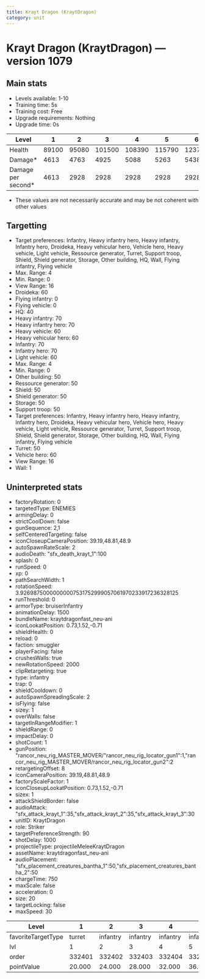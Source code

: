 ```yaml
---
title: Krayt Dragon (KraytDragon)
category: unit
---
```


# Krayt Dragon (KraytDragon) — version 1079

## Main stats

  * Levels available: 1-10
  * Training time: 5s
  * Training cost: Free
  * Upgrade requirements: Nothing
  * Upgrade time: 0s

|Level             |1    |2    |3     |4     |5     |6     |7     |8     |9     |10    |
|------------------|-----|-----|------|------|------|------|------|------|------|------|
|Health            |89100|95080|101500|108390|115790|123750|132300|141500|151400|152260|
|Damage*           |4613 |4763 |4925  |5088  |5263  |5438  |5625  |5813  |6013  |6225  |
|Damage per second*|4613 |2928 |2928  |2928  |2928  |2928  |2928  |2928  |2928  |2928  |

* These values are not necessarily accurate and may be not coherent with other values

## Targetting

  * Target preferences: Infantry, Heavy infantry hero, Heavy infantry, Infantry hero, Droideka, Heavy vehicular hero, Vehicle hero, Heavy vehicle, Light vehicle, Ressource generator, Turret, Support troop, Shield, Shield generator, Storage, Other building, HQ, Wall, Flying infantry, Flying vehicle
  * Max. Range: 4
  * Min. Range: 0
  * View Range: 16
  * Droideka: 60
  * Flying infantry: 0
  * Flying vehicle: 0
  * HQ: 40
  * Heavy infantry: 70
  * Heavy infantry hero: 70
  * Heavy vehicle: 60
  * Heavy vehicular hero: 60
  * Infantry: 70
  * Infantry hero: 70
  * Light vehicle: 60
  * Max. Range: 4
  * Min. Range: 0
  * Other building: 50
  * Ressource generator: 50
  * Shield: 50
  * Shield generator: 50
  * Storage: 50
  * Support troop: 50
  * Target preferences: Infantry, Heavy infantry hero, Heavy infantry, Infantry hero, Droideka, Heavy vehicular hero, Vehicle hero, Heavy vehicle, Light vehicle, Ressource generator, Turret, Support troop, Shield, Shield generator, Storage, Other building, HQ, Wall, Flying infantry, Flying vehicle
  * Turret: 50
  * Vehicle hero: 60
  * View Range: 16
  * Wall: 1

## Uninterpreted stats

  * factoryRotation: 0
  * targetedType: ENEMIES
  * armingDelay: 0
  * strictCoolDown: false
  * gunSequence: 2,1
  * selfCenteredTargeting: false
  * iconCloseupCameraPosition: 39.19,48.81,48.9
  * autoSpawnRateScale: 2
  * audioDeath: "sfx_death_krayt_1":100
  * splash: 0
  * runSpeed: 0
  * xp: 0
  * pathSearchWidth: 1
  * rotationSpeed: 3.92698750000000007531752999057061970233917236328125
  * runThreshold: 0
  * armorType: bruiserInfantry
  * animationDelay: 1500
  * bundleName: kraytdragonfast_neu-ani
  * iconLookatPosition: 0.73,1.52,-0.71
  * shieldHealth: 0
  * reload: 0
  * faction: smuggler
  * playerFacing: false
  * crushesWalls: true
  * newRotationSpeed: 2000
  * clipRetargeting: true
  * type: infantry
  * trap: 0
  * shieldCooldown: 0
  * autoSpawnSpreadingScale: 2
  * isFlying: false
  * sizey: 1
  * overWalls: false
  * targetInRangeModifier: 1
  * shieldRange: 0
  * impactDelay: 0
  * shotCount: 1
  * gunPosition: "rancor_neu_rig_MASTER_MOVER/"rancor_neu_rig_locator_gun1":1,"rancor_neu_rig_MASTER_MOVER/rancor_neu_rig_locator_gun2":2
  * retargetingOffset: 8
  * iconCameraPosition: 39.19,48.81,48.9
  * factoryScaleFactor: 1
  * iconCloseupLookatPosition: 0.73,1.52,-0.71
  * sizex: 1
  * attackShieldBorder: false
  * audioAttack: "sfx_attack_krayt_1":35,"sfx_attack_krayt_2":35,"sfx_attack_krayt_3":30
  * unitID: KraytDragon
  * role: Striker
  * targetPreferenceStrength: 90
  * shotDelay: 1000
  * projectileType: projectileMeleeKraytDragon
  * assetName: kraytdragonfast_neu-ani
  * audioPlacement: "sfx_placement_creatures_bantha_1":50,"sfx_placement_creatures_bantha_2":50
  * chargeTime: 750
  * maxScale: false
  * acceleration: 0
  * size: 20
  * targetLocking: false
  * maxSpeed: 30

|Level             |1     |2       |3       |4       |5       |6       |7       |8       |9       |10      |
|------------------|------|--------|--------|--------|--------|--------|--------|--------|--------|--------|
|favoriteTargetType|turret|infantry|infantry|infantry|infantry|infantry|infantry|infantry|infantry|infantry|
|lvl               |1     |2       |3       |4       |5       |6       |7       |8       |9       |10      |
|order             |332401|332402  |332403  |332404  |332405  |332406  |332407  |332408  |332409  |332410  |
|pointValue        |20.000|24.000  |28.000  |32.000  |36.000  |40.000  |44.000  |48.000  |52.000  |60.000  |

